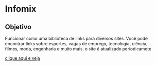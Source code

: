 # Infomix

## Objetivo

Funcionar como uma biblioteca de links para diversos sites.
Você pode encontrar links sobre esportes, vagas de emprego, tecnologia, ciência, filmes, moda, engenharia e muito mais.
o site é atualizado periodicamete

[clique aqui e veja](https://cledsonb.github.io/Infomix/)

